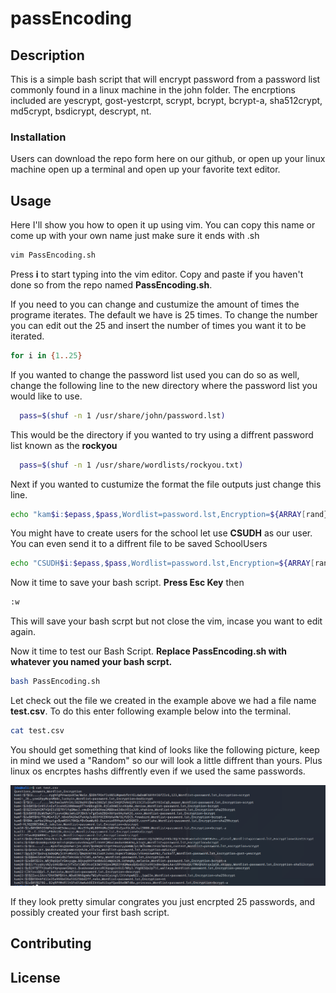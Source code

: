 # passEncoding

## Description
This is a simple bash script that will encrypt password from a password list commonly found in a linux machine in the john folder. 
The encrptions included are yescrypt, gost-yestcrpt, scrypt, bcrypt, bcrypt-a, sha512crypt, md5crypt, bsdicrypt, descrypt, nt.

### Installation
Users can download the repo form here on our github, or open up your linux machine open up a terminal and open up your favorite text editor.

## Usage

Here I'll show you how to open it up using vim. You can copy this name or come up with your own name just make sure it ends with .sh
```bash
vim PassEncoding.sh
```
Press **i** to start typing into the vim editor. Copy and paste if you haven't done so from the repo named **PassEncoding.sh**. 

If you need to you can change and custumize the amount of times the programe iterates. The default we have is 25 times. To change the number you can edit out the 25 and insert the number of times you want it to be iterated. 

```bash
for i in {1..25}
``` 

If you wanted to change the password list used you can do so as well, change the following line to the new directory where the password list you would like to use. 
```bash
  pass=$(shuf -n 1 /usr/share/john/password.lst)
 ```
This would be the directory if you wanted to try using a diffrent password list known as the **rockyou**
```bash
  pass=$(shuf -n 1 /usr/share/wordlists/rockyou.txt)
```
Next if you wanted to custumize the format the file outputs just change this line. 

```bash
echo "kam$i:$epass,$pass,Wordlist=password.lst,Encryption=${ARRAY[rand}}" >> test.csv
```
You might have to create users for the school let use **CSUDH** as our user. You can even send it to a diffrent file to be saved SchoolUsers
```bash
echo "CSUDH$i:$epass,$pass,Wordlist=password.lst,Encryption=${ARRAY[rand}}" >> SchoolUsers.csv
```
Now it time to save your bash script. **Press Esc Key** then 
```bash
:w
```
This will save your bash scrpt but not close the vim, incase you want to edit again. 

Now it time to test our Bash Script. **Replace PassEncoding.sh with whatever you named your bash scrpt.**

```bash 
bash PassEncoding.sh
```
Let check out the file we created in the example above we had a file name **test.csv**. To do this enter following example below into the terminal. 
```bash
cat test.csv
```
You should get something that kind of looks like the following picture, keep in mind we used a "Random" so our will look a little diffrent than yours. Plus linux os encrptes hashs diffrently even if we used the same passwords. 

![](Images/ExampleBash.PNG)

If they look pretty simular congrates you just encrpted 25 passwords, and possibly created your first bash script. 

## Contributing

## License

